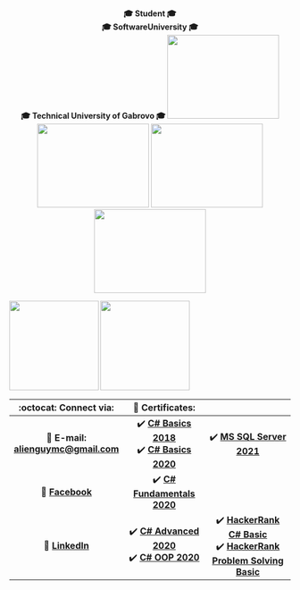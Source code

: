 <!-- Top text and gifs -->
<p align="center">
   <b>🎓 Student 🎓<br>🎓 SoftwareUniversity 🎓<br>🎓 Technical University of Gabrovo 🎓
      <img width="200" height="150" src="https://visitor-badge.glitch.me/badge?page_id=georgidelchev">
   <br>
   <img width="200" height="150" src="https://media.giphy.com/media/MeJgB3yMMwIaHmKD4z/giphy.gif">
   <img width="200" height="150" src="https://media1.tenor.com/images/cd37fa49c983ac905df0016fd5b6a2ee/tenor.gif">
   <img width="200" height="150" src="https://media.giphy.com/media/MeJgB3yMMwIaHmKD4z/giphy.gif">
</p>

<!-- Statistics -->
<div>
  <img height="160" align="left" src="https://github-readme-stats.vercel.app/api?username=georgidelchev&count_private=true&true&hide=issues&show_icons=true" />
  <img height="160" src="https://github-readme-stats.vercel.app/api/top-langs/?username=georgidelchev&layout=compact" />
</div>

<!-- Table of content -->
| :octocat: Connect via: | :scroll: Certificates: | |
| :-: | :-: | :-: |
| :e-mail: **E-mail:**<br/>**alienguymc@gmail.com**| :heavy_check_mark: [**C# Basics 2018**](https://softuni.bg/certificates/details/60522/7f0d88f0)<br/>:heavy_check_mark: [**C# Basics 2020**](https://softuni.bg/certificates/details/81516/44cacb84)| :heavy_check_mark: [**MS SQL Server 2021**](https://softuni.bg/certificates/details/97805/3e5bda4c) |
| :blue_book: [**Facebook**](https://www.facebook.com/georgi.d99/)| :heavy_check_mark: [**C# Fundamentals 2020**](https://softuni.bg/certificates/details/86254/2b4e820e)| |
| 💼 [**LinkedIn**](https://www.linkedin.com/in/delchevgeorgi/)| :heavy_check_mark: [**C# Advanced 2020**](https://softuni.bg/certificates/details/90388/fe4aa004)<br/>:heavy_check_mark: [**C# OOP 2020**](https://softuni.bg/certificates/details/95813/bafda7ee)|:heavy_check_mark: [**HackerRank C# Basic**](https://www.hackerrank.com/certificates/71abd1cb4332)<br/>:heavy_check_mark: [**HackerRank Problem Solving Basic**](https://www.hackerrank.com/certificates/d750d27f85a4)|
















